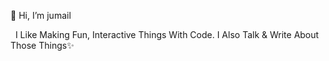  👋 Hi, I’m jumail

&nbsp;&nbsp;I Like Making Fun, Interactive Things With Code. I Also Talk & Write About Those Things✨ 

